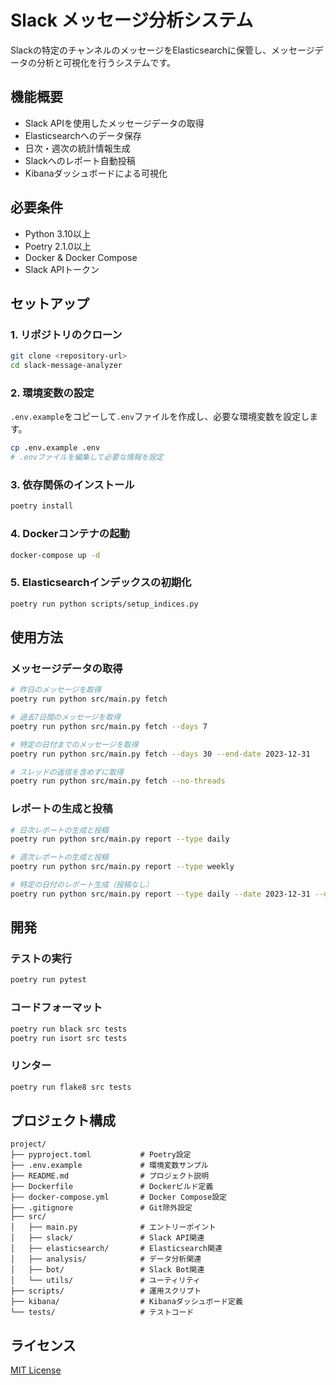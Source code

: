 # Slack メッセージ分析システム

Slackの特定のチャンネルのメッセージをElasticsearchに保管し、メッセージデータの分析と可視化を行うシステムです。

## 機能概要

- Slack APIを使用したメッセージデータの取得
- Elasticsearchへのデータ保存
- 日次・週次の統計情報生成
- Slackへのレポート自動投稿
- Kibanaダッシュボードによる可視化

## 必要条件

- Python 3.10以上
- Poetry 2.1.0以上
- Docker & Docker Compose
- Slack APIトークン

## セットアップ

### 1. リポジトリのクローン

```bash
git clone <repository-url>
cd slack-message-analyzer
```

### 2. 環境変数の設定

`.env.example`をコピーして`.env`ファイルを作成し、必要な環境変数を設定します。

```bash
cp .env.example .env
# .envファイルを編集して必要な情報を設定
```

### 3. 依存関係のインストール

```bash
poetry install
```

### 4. Dockerコンテナの起動

```bash
docker-compose up -d
```

### 5. Elasticsearchインデックスの初期化

```bash
poetry run python scripts/setup_indices.py
```

## 使用方法

### メッセージデータの取得

```bash
# 昨日のメッセージを取得
poetry run python src/main.py fetch

# 過去7日間のメッセージを取得
poetry run python src/main.py fetch --days 7

# 特定の日付までのメッセージを取得
poetry run python src/main.py fetch --days 30 --end-date 2023-12-31

# スレッドの返信を含めずに取得
poetry run python src/main.py fetch --no-threads
```

### レポートの生成と投稿

```bash
# 日次レポートの生成と投稿
poetry run python src/main.py report --type daily

# 週次レポートの生成と投稿
poetry run python src/main.py report --type weekly

# 特定の日付のレポート生成（投稿なし）
poetry run python src/main.py report --type daily --date 2023-12-31 --dry-run
```

## 開発

### テストの実行

```bash
poetry run pytest
```

### コードフォーマット

```bash
poetry run black src tests
poetry run isort src tests
```

### リンター

```bash
poetry run flake8 src tests
```

## プロジェクト構成

```
project/
├── pyproject.toml           # Poetry設定
├── .env.example             # 環境変数サンプル
├── README.md                # プロジェクト説明
├── Dockerfile               # Dockerビルド定義
├── docker-compose.yml       # Docker Compose設定
├── .gitignore               # Git除外設定
├── src/
│   ├── main.py              # エントリーポイント
│   ├── slack/               # Slack API関連
│   ├── elasticsearch/       # Elasticsearch関連
│   ├── analysis/            # データ分析関連
│   ├── bot/                 # Slack Bot関連
│   └── utils/               # ユーティリティ
├── scripts/                 # 運用スクリプト
├── kibana/                  # Kibanaダッシュボード定義
└── tests/                   # テストコード
```

## ライセンス

[MIT License](LICENSE)